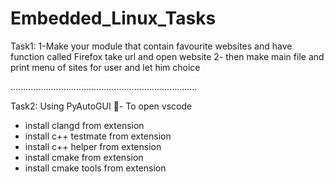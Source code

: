# Embedded_Linux_Tasks
Task1:
1-Make your module that contain favourite websites and have function 
called Firefox take url and open website 
2- then make main file and print menu of sites for user and let him choice

..........................................................................

Task2:
Using PyAutoGUI - To open vscode 
- install clangd from extension
- install c++ testmate  from extension
- install c++ helper  from extension
- install cmake  from extension
- install cmake tools  from extension


